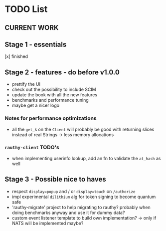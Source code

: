 # TODO List

## CURRENT WORK

## Stage 1 - essentials

[x] finished

## Stage 2 - features - do before v1.0.0

- prettify the UI
- check out the possibility to include SCIM
- update the book with all the new features
- benchmarks and performance tuning
- maybe get a nicer logo

### Notes for performance optimizations

- all the `get_`s on the `Client` will probably be good with returning slices instead of real Strings
  -> less memory allocations

### `rauthy-client` TODO's

- when implementing userinfo lookup, add an fn to validate the `at_hash` as well

## Stage 3 - Possible nice to haves

- respect `display=popup` and / or `display=touch` on `/authorize`
- impl experimental `dilithium` alg for token signing to become quantum safe
- 'rauthy-migrate' project to help migrating to rauthy? probably when doing benchmarks anyway and use it
  for dummy data?
- custom event listener template to build own implementation? -> only if NATS will be implemented maybe?
